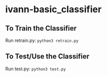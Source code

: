 # ivann-basic_classifier

## To Train the Classifier
Run retrain.py: `python3 retrain.py`


## To Test/Use the Classifier
Run test.py: `python3 test.py`